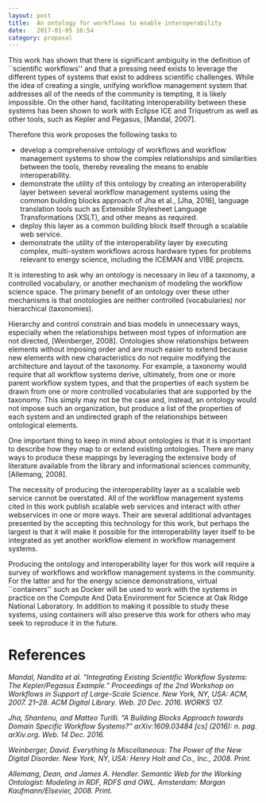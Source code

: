 ```yaml
---
layout: post
title:  An ontology for workflows to enable interoperability
date:   2017-01-05 10:54
category: proposal
---
```


This work has shown that there is significant ambiguity in the definition of
``scientific workflows'' and that a pressing need exists to leverage the
different types of systems that exist to address scientific challenges. While
the idea of creating a single, unifying workflow management system that
addresses all of the needs of the community is tempting, it is likely
impossible. On the other hand, facilitating interoperability between these
systems has been shown to work with Eclipse ICE and Triquetrum as well as other
tools, such as Kepler and Pegasus, \[Mandal, 2007].

Therefore this work proposes the following tasks to

* develop a comprehensive ontology of workflows and workflow management
systems to show the complex relationships and similarities between the tools,
thereby revealing the means to enable interoperability.
* demonstrate the utility of this ontology by creating an interoperability
layer between several workflow management systems using the common building
blocks approach of Jha et al., \[Jha, 2016], language translation tools such as
Extensible Stylesheet Language Transformations (XSLT), and other means as
required.
* deploy this layer as a common building block itself through a scalable web
service.
* demonstrate the utility of the interoperability layer by executing
complex, multi-system workflows across hardware types for problems relevant to
energy science, including the ICEMAN and VIBE projects. 

It is interesting to ask why an ontology is necessary in lieu of a taxonomy, a
controlled vocabulary, or another mechanism of modeling the workflow science
space. The primary benefit of an ontology over these other mechanisms is that
onotologies are neither controlled (vocabularies) nor hierarchical
(taxonomies).

Hierarchy and control constrain and bias models in unnecessary ways, especially
when the relationships between most types of information are not directed,
\[Weinberger, 2008]. Ontologies show relationships between elements without
imposing order and are much easier to extend because new elements with new
characteristics do not require modifying the architecture and layout of the
taxonomy. For example, a taxonomy would require that all workflow systems
derive, ultimately, from one or more parent workflow system types, and that the
properties of each system be drawn from one or more controlled vocabularies
that are supported by the taxonomy. This simply may not be the case and,
instead, an ontology would not impose such an organization, but produce a list
of the properties of each system and an undirected graph of the relationships
between ontological elements.

One important thing to keep in mind about ontologies is that it is important to
describe how they map to or extend existing ontologies. There are many ways to
produce these mappings by leveraging the extensive body of literature available
from the library and informational sciences community, \[Allemang, 2008].

The necessity of producing the interoperability layer as a scalable web service
cannot be overstated. All of the workflow management systems cited in this
work publish scalable web services and interact with other webservices in one
or more ways. Their are several additional advantages presented by the
accepting this technology for this work, but perhaps the largest is that it
will make it possible for the interoperability layer itself to be integrated as
yet another workflow element in workflow management systems.

Producing the ontology and interoperability layer for this work will require a
survey of workflows and workflow management systems in the community. For the
latter and for the energy science demonstrations, virtual ``containers'' such
as Docker will be used to work with the systems in practice on the Compute And
Data Environment for Science at Oak Ridge National Laboratory. In addition to
making it possible to study these systems, using containers will also preserve
this work for others who may seek to reproduce it in the future.

# References

_Mandal, Nandita et al. “Integrating Existing Scientific Workflow Systems: The Kepler/Pegasus Example.” Proceedings of the 2nd Workshop on Workflows in Support of Large-Scale Science. New York, NY, USA: ACM, 2007. 21–28. ACM Digital Library. Web. 20 Dec. 2016. WORKS ’07._

_Jha, Shantenu, and Matteo Turilli. “A Building Blocks Approach towards Domain Specific Workflow Systems?” arXiv:1609.03484 [cs] (2016): n. pag. arXiv.org. Web. 14 Dec. 2016._

_Weinberger, David. Everything Is Miscellaneous: The Power of the New Digital Disorder. New York, NY, USA: Henry Holt and Co., Inc., 2008. Print._

_Allemang, Dean, and James A. Hendler. Semantic Web for the Working Ontologist: Modeling in RDF, RDFS and OWL. Amsterdam: Morgan Kaufmann/Elsevier, 2008. Print._
